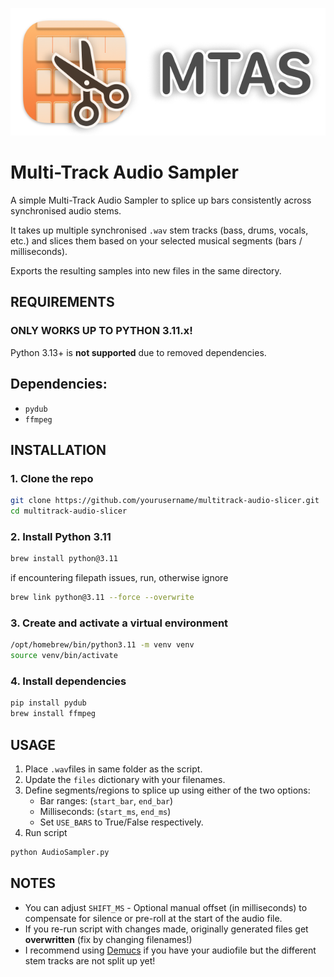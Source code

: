 ![Preview](mtas-icon2.png)

# Multi-Track Audio Sampler

A simple Multi-Track Audio Sampler to splice up bars consistently across synchronised audio stems.

It takes up multiple synchronised `.wav` stem tracks (bass, drums, vocals, etc.) and slices them based on your selected musical segments (bars / milliseconds).

Exports the resulting samples into new files in the same directory.

## REQUIREMENTS

### **ONLY WORKS UP TO PYTHON 3.11.x!**
Python 3.13+ is **not supported** due to removed dependencies.

## Dependencies:
- `pydub`
- `ffmpeg`

## INSTALLATION

### 1. Clone the repo

```bash
git clone https://github.com/yourusername/multitrack-audio-slicer.git
cd multitrack-audio-slicer
```

### 2. Install Python 3.11

```bash
brew install python@3.11
```

if encountering filepath issues, run, otherwise ignore
```bash
brew link python@3.11 --force --overwrite
```

### 3. Create and activate a virtual environment
```bash
/opt/homebrew/bin/python3.11 -m venv venv
source venv/bin/activate
```

### 4. Install dependencies
```bash
pip install pydub
brew install ffmpeg
```

## USAGE

1. Place `.wav`files in same folder as the script.
2. Update the `files` dictionary with your filenames.
3. Define segments/regions to splice up using either of the two options:
    - Bar ranges: (`start_bar`, `end_bar`)
    - Milliseconds: (`start_ms`, `end_ms`)
    - Set `USE_BARS` to True/False respectively.
4. Run script 
```bash 
python AudioSampler.py
```

## NOTES

- You can adjust `SHIFT_MS` - Optional manual offset (in milliseconds) to compensate for silence or pre-roll at the start of the audio file.
- If you re-run script with changes made, originally generated files get **overwritten** (fix by changing filenames!)
- I recommend using [Demucs](https://github.com/facebookresearch/demucs) if you have your audiofile but the different stem tracks are not split up yet!
